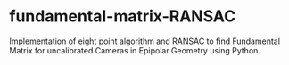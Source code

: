 # fundamental-matrix-RANSAC
Implementation of eight point algorithm and RANSAC to find Fundamental Matrix for uncalibrated Cameras in Epipolar Geometry using Python.
